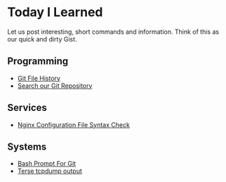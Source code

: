 # Today I Learned

Let us post interesting, short commands and information. Think of this as our
quick and dirty Gist.

## Programming

* [Git File History](til_git_file_history.md)
* [Search our Git Repository](til_search_our_repo.md)

## Services

* [Nginx Configuration File Syntax Check](til_nginx_syntax_check.md)

## Systems

* [Bash Prompt For Git](til_bash_prompt_for_git.md)
* [Terse tcpdump output](til_terse_tcpdump.md)
